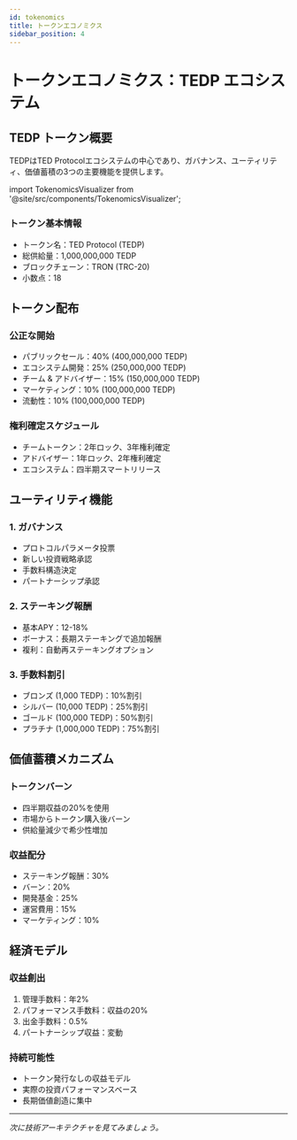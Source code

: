 ```yaml
---
id: tokenomics
title: トークンエコノミクス
sidebar_position: 4
---
```


# トークンエコノミクス：TEDP エコシステム

## TEDP トークン概要

TEDPはTED Protocolエコシステムの中心であり、ガバナンス、ユーティリティ、価値蓄積の3つの主要機能を提供します。

import TokenomicsVisualizer from '@site/src/components/TokenomicsVisualizer';

<TokenomicsVisualizer title="TEDP トークンエコノミクスと配布" />

### トークン基本情報
- トークン名：TED Protocol (TEDP)
- 総供給量：1,000,000,000 TEDP
- ブロックチェーン：TRON (TRC-20)
- 小数点：18

## トークン配布

### 公正な開始
- パブリックセール：40% (400,000,000 TEDP)
- エコシステム開発：25% (250,000,000 TEDP)
- チーム & アドバイザー：15% (150,000,000 TEDP)
- マーケティング：10% (100,000,000 TEDP)
- 流動性：10% (100,000,000 TEDP)

### 権利確定スケジュール
- チームトークン：2年ロック、3年権利確定
- アドバイザー：1年ロック、2年権利確定
- エコシステム：四半期スマートリリース

## ユーティリティ機能

### 1. ガバナンス
- プロトコルパラメータ投票
- 新しい投資戦略承認
- 手数料構造決定
- パートナーシップ承認

### 2. ステーキング報酬
- 基本APY：12-18%
- ボーナス：長期ステーキングで追加報酬
- 複利：自動再ステーキングオプション

### 3. 手数料割引
- ブロンズ (1,000 TEDP)：10%割引
- シルバー (10,000 TEDP)：25%割引
- ゴールド (100,000 TEDP)：50%割引
- プラチナ (1,000,000 TEDP)：75%割引

## 価値蓄積メカニズム

### トークンバーン
- 四半期収益の20%を使用
- 市場からトークン購入後バーン
- 供給量減少で希少性増加

### 収益配分
- ステーキング報酬：30%
- バーン：20%
- 開発基金：25%
- 運営費用：15%
- マーケティング：10%

## 経済モデル

### 収益創出
1. 管理手数料：年2%
2. パフォーマンス手数料：収益の20%
3. 出金手数料：0.5%
4. パートナーシップ収益：変動

### 持続可能性
- トークン発行なしの収益モデル
- 実際の投資パフォーマンスベース
- 長期価値創造に集中

---

*次に技術アーキテクチャを見てみましょう。*
